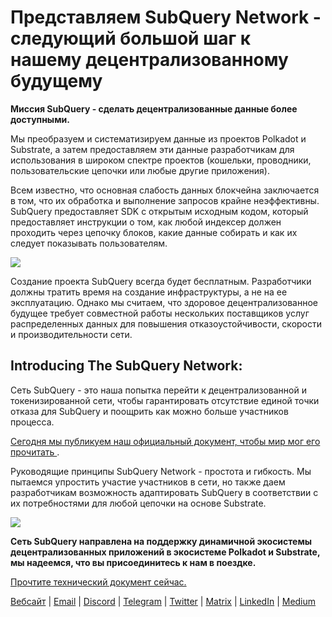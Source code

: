 # Представляем SubQuery Network - следующий большой шаг к нашему децентрализованному будущему

**Миссия SubQuery - сделать децентрализованные данные более доступными.**

Мы преобразуем и систематизируем данные из проектов Polkadot и Substrate, а затем предоставляем эти данные разработчикам для использования в широком спектре проектов (кошельки, проводники, пользовательские цепочки или любые другие приложения).

Всем известно, что основная слабость данных блокчейна заключается в том, что их обработка и выполнение запросов крайне неэффективны. SubQuery предоставляет SDK с открытым исходным кодом, который предоставляет инструкции о том, как любой индексер должен проходить через цепочку блоков, какие данные собирать и как их следует показывать пользователям.

![](https://miro.medium.com/max/700/1*0l37MKpDk2ahHsqDUBxbjw.png)

Создание проекта SubQuery всегда будет бесплатным. Разработчики должны тратить время на создание инфраструктуры, а не на ее эксплуатацию. Однако мы считаем, что здоровое децентрализованное будущее требует совместной работы нескольких поставщиков услуг распределенных данных для повышения отказоустойчивости, скорости и производительности сети.

## Introducing The SubQuery Network:

Сеть SubQuery - это наша попытка перейти к децентрализованной и токенизированной сети, чтобы гарантировать отсутствие единой точки отказа для SubQuery и поощрить как можно больше участников процесса.

[ Сегодня мы публикуем наш официальный документ, чтобы мир мог его прочитать ](https://static.subquery.network/whitepaper.pdf).

Руководящие принципы SubQuery Network - простота и гибкость. Мы пытаемся упростить участие участников в сети, но также даем разработчикам возможность адаптировать SubQuery в соответствии с их потребностями для любой цепочки на основе Substrate.

![](https://miro.medium.com/max/700/1*5E_eIJBTvHI7W24ib_Syvw.png)

**Сеть SubQuery направлена на поддержку динамичной экосистемы децентрализованных приложений в экосистеме Polkadot и Substrate, мы надеемся, что вы присоединитесь к нам в поездке.**

[Прочтите технический документ сейчас.](https://static.subquery.network/whitepaper.pdf)

[Вебсайт](https://subquery.network/) | [Email](mailto:hello@subquery.network) | [Discord](https://discord.com/invite/78zg8aBSMG) | [Telegram](https://t.me/subquerynetwork) | [Twitter](https://twitter.com/subquerynetwork) | [Matrix](https://matrix.to/#/#subquery:matrix.org) | [LinkedIn](https://www.linkedin.com/company/subquery) | [Medium](https://subquery.medium.com/)
